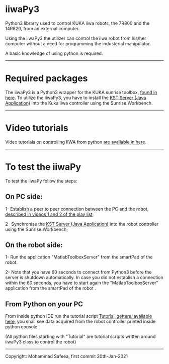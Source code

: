 

# iiwaPy3

Python3 librarry used to control KUKA iiwa robots, the 7R800 and the 14R820, from an external computer.

Using the iiwaPy3 the utilizer can control the iiwa robot from his/her computer without a need for programming  the industerial manipulator.

A basic knowledge of using python is required.


--------------------------------------

# Required packages

The iiwaPy3 is a Python3 wrapper for the KUKA sunrise toolbox, [found in here](https://github.com/Modi1987/KST-Kuka-Sunrise-Toolbox).
To utilize the iiwaPy3, you have to install the [KST Server (Java Application)](https://github.com/Modi1987/KST-Kuka-Sunrise-Toolbox/tree/master/KUKA_Sunrise_server_source_code) into the Kuka iiwa controller using the Sunrise.Workbench.


--------------------------------------

# Video tutorials

Video tutorials on controlling IIWA from python [are available in here](https://www.youtube.com/watch?v=QkUe8JIs63A&list=PLz558OYgHuZdRoxkqQ-M9LOdksZnEWbKq&index=2&t=0s).


--------------------------------------

# To test the iiwaPy

To test the iiwaPy follow the steps:

## On PC side:
1- Establish a peer to peer connection between the PC and the robot, [described in videos 1 and 2 of the play list](https://www.youtube.com/playlist?list=PLz558OYgHuZd-Gc2-OryITKEXefAmrvae);

2- Synchronise the [KST Server (Java Application)](https://github.com/Modi1987/KST-Kuka-Sunrise-Toolbox/tree/master/KUKA_Sunrise_server_source_code) into the robot controller using the Sunrise.Workbench;

## On the robot side:
1- Run the application "MatlabToolboxServer" from the smartPad of the robot.

2- Note that you have 60 seconds to connect from Python3 before the server is shutdown automatically. In case you did not establish a connection within the 60 seconds, you have to start again the "MatlabToolboxServer" application from the smartPad of the robot .

## From Python on your PC
From inside python IDE run the tutorial script [Tutorial_getters, available here](https://github.com/Modi1987/iiwaPy/blob/master/python_client/Tutorial_getters.py), you shall see data acquired from the robot controller printed inside python console.

(All python files starting with "Tutorial" are tutorial scripts written around iiwaPy3 class to control the robot)


--------------------------------------

Copyright: Mohammad Safeea, first commit 20th-Jan-2021

